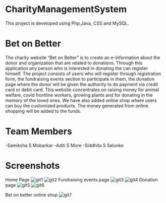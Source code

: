 # CharityManagementSystem
This project is developed using Php,Java, CSS and MySQL.
# Bet on Better
The charity website “Bet on Better” is to create an e-Information about the donor and organization that are
related to donations. Through this application any person who is interested in donating the can register himself.
The project consists of users who will register through registration form, the fundraising events section to
participate in them, the donation page where the donor will be given the authority to do payment via credit
card or debit card. This website concentrates on raising money for animal welfare, covid frontline workers,
growing plants and for donating in the memory of the loved ones. We have also added online shop where users
can buy the customized products. The money generated from online shopping will be added to the funds.
# Team Members
  -Samiksha S Mobarkar
  -Aditi S More
  -Siddhita S Salunke
  # Screenshots
  Home Page 
![git1](https://user-images.githubusercontent.com/88769793/129022014-fae9a833-5267-43bd-9c2c-d66c18f4ed95.PNG)
![git2](https://user-images.githubusercontent.com/88769793/129022182-63870bc9-7c8a-4125-b845-8b14b409656d.PNG)
  Fundraising events page
![git3](https://user-images.githubusercontent.com/88769793/129022250-fdee1d02-a935-4b96-9605-c49f7b715a0b.PNG)
![git4](https://user-images.githubusercontent.com/88769793/129022268-3ed9536e-8bb8-45ec-9e71-a97c99103fd4.PNG)
  Donation page
![git5](https://user-images.githubusercontent.com/88769793/129022283-4dc42f56-3352-451e-9b5e-22cb49c1f8f9.PNG)
![git6](https://user-images.githubusercontent.com/88769793/129022296-f8f61418-291e-4b8c-8517-b2857a7656f2.PNG)
 
 Bet on better online shop
![git7](https://user-images.githubusercontent.com/88769793/129022308-2996387d-eb5a-4c29-9392-3c1c02da04b4.PNG)
